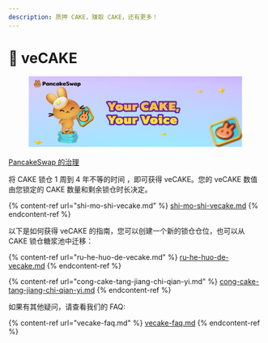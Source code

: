 ```yaml
---
description: 质押 CAKE，赚取 CAKE，还有更多！
---
```


# 🔷 veCAKE

<figure><img src="../../.gitbook/assets/image (244).png" alt=""><figcaption></figcaption></figure>

[PancakeSwap 的治理](https://pancakeswap.finance/voting)



将 CAKE 锁仓 1 周到 4 年不等的时间 ，即可获得 veCAKE。您的 veCAKE 数值由您锁定的 CAKE 数量和剩余锁仓时长决定。

{% content-ref url="shi-mo-shi-vecake.md" %}
[shi-mo-shi-vecake.md](shi-mo-shi-vecake.md)
{% endcontent-ref %}

以下是如何获得 veCAKE 的指南，您可以创建一个新的锁仓仓位，也可以从 CAKE 锁仓糖浆池中迁移：

{% content-ref url="ru-he-huo-de-vecake.md" %}
[ru-he-huo-de-vecake.md](ru-he-huo-de-vecake.md)
{% endcontent-ref %}

{% content-ref url="cong-cake-tang-jiang-chi-qian-yi.md" %}
[cong-cake-tang-jiang-chi-qian-yi.md](cong-cake-tang-jiang-chi-qian-yi.md)
{% endcontent-ref %}

如果有其他疑问，请查看我们的 FAQ:

{% content-ref url="vecake-faq.md" %}
[vecake-faq.md](vecake-faq.md)
{% endcontent-ref %}
